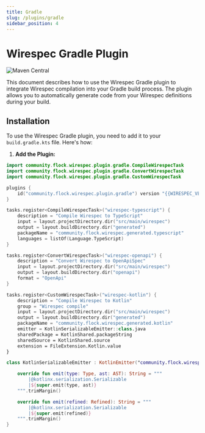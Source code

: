 ```yaml
---
title: Gradle
slug: /plugins/gradle
sidebar_position: 4
---
```


# Wirespec Gradle Plugin

![Maven Central](https://img.shields.io/maven-central/v/community.flock.wirespec.plugin.maven/wirespec-maven-plugin)

This document describes how to use the Wirespec Gradle plugin to integrate Wirespec compilation into your Gradle build process.  The plugin allows you to automatically generate code from your Wirespec definitions during your build.

## Installation

To use the Wirespec Gradle plugin, you need to add it to your `build.gradle.kts` file. Here's how:

1.  **Add the Plugin:**

```kts
import community.flock.wirespec.plugin.gradle.CompileWirespecTask
import community.flock.wirespec.plugin.gradle.ConvertWirespecTask
import community.flock.wirespec.plugin.gradle.CustomWirespecTask

plugins {
    id("community.flock.wirespec.plugin.gradle") version "{{WIRESPEC_VERSION}}"
}

tasks.register<CompileWirespecTask>("wirespec-typescript") {
    description = "Compile Wirespec to TypeScript"
    input = layout.projectDirectory.dir("src/main/wirespec")
    output = layout.buildDirectory.dir("generated")
    packageName = "community.flock.wirespec.generated.typescript"
    languages = listOf(Language.TypeScript)
}

tasks.register<ConvertWirespecTask>("wirespec-openapi") {
    description = "Convert Wirespec to OpenApiSpec"
    input = layout.projectDirectory.dir("src/main/wirespec")
    output = layout.buildDirectory.dir("openapi")
    format = "OpenApi"
}

tasks.register<CustomWirespecTask>("wirespec-kotlin") {
    description = "Compile Wirespec to Kotlin"
    group = "Wirespec compile"
    input = layout.projectDirectory.dir("src/main/wirespec")
    output = layout.buildDirectory.dir("generated")
    packageName = "community.flock.wirespec.generated.kotlin"
    emitter = KotlinSerializableEmitter::class.java
    sharedPackage = KotlinShared.packageString
    sharedSource = KotlinShared.source
    extension = FileExtension.Kotlin.value
}

class KotlinSerializableEmitter : KotlinEmitter("community.flock.wirespec.generated.kotlin", noLogger) {

    override fun emit(type: Type, ast: AST): String = """
        |@kotlinx.serialization.Serializable
        |${super.emit(type, ast)}
    """.trimMargin()

    override fun emit(refined: Refined): String = """
        |@kotlinx.serialization.Serializable
        |${super.emit(refined)}
    """.trimMargin()
}

```
